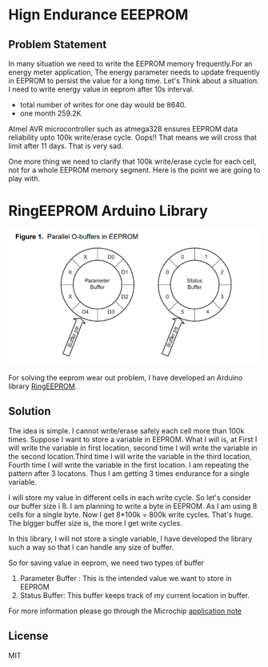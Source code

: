 # Hign Endurance EEEPROM 
## Problem Statement 
In many situation we need to write the EEPROM memory frequently.For an energy meter application, The energy parameter needs  to update frequently in EEPROM to persist the value for a long time. 
Let's Think about a situation. 
I need to write energy value in eeprom after 10s interval.
- total number of writes for one day would be 8640. 
- one month 259.2K 

Atmel AVR microcontroller such as atmega328 ensures EEPROM data reliability  upto 100k write/erase cycle. Oops!! That means we will cross that limit after 11 days. That is very sad. 

One more thing we need to clarify that 100k write/erase cycle for each cell, not for a whole EEPROM memory segment. Here is the point we are going to play with. 

# RingEEPROM Arduino Library

![Arduino EEPROM Endurance, EEPROM Ring buffer](/resources/parallel_o_buffer.png "Parallel  O Buffer | Source: AVR101: High Endurance EEPROM Storage")

For solving the eeprom wear out problem, I have developed an Arduino library  [RingEEPROM]().

## Solution
The idea is simple. I cannot write/erase safely each cell more than 100k times. Suppose I want to store a variable in EEPROM. What I will is, at First I will write the variable in first location, second time I will write the variable in the second location.Third time I will write the variable in the third location, Fourth time I will write the variable in the first location. I am repeating the pattern after 3 locatons. Thus I am getting 3 times endurance for a single variable. 

I will store my value in different cells in each write cycle. So let's consider our buffer size i 8. I am planning to write a byte in EEPROM. As I am using 8 cells for a single byte. Now I get 8*100k = 800k write cycles. That's huge. The bigger buffer size is, the more I get write cycles.  

In this library, I will not store a single variable, I have developed the library such a way so that I can handle any size of buffer. 

So for saving value in eeprom, we need two types of buffer 
 1. Parameter Buffer : This is the intended value we want to store in EEPROM
 2. Status Buffer: This buffer keeps track of my current location in buffer.

For more information please go through the Microchip [application note](http://ww1.microchip.com/downloads/en/appnotes/doc2526.pdf)

License
----
MIT
